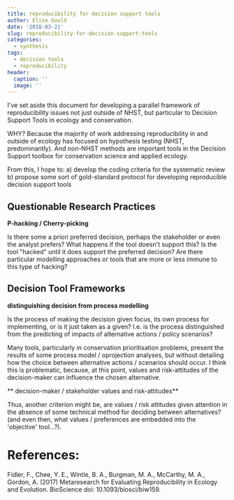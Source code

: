 ```yaml
---
title: reproducibility for decision support tools
author: Elise Gould
date: '2018-03-21'
slug: reproducibility-for-decision-support-tools
categories:
  - synthesis
tags:
  - decision tools
  - reproducibility
header:
  caption: ''
  image: ''
---
```


I've set aside this document for developing a parallel framework of reproducibility issues not just outside of NHST, but particular to Decision Support Tools in ecology and conservation.

WHY? Because the majority of work addressing reproducibility in and outside of ecology has focused on hypothesis testing (NHST, predominantly).
And non-NHST methods are important tools in the Decision Support toolbox for conservation science and applied ecology.

From this, I hope to:
a) develop the coding criteria for the systematic review
b) propose some sort of gold-standard protocol for developing reproducible decision support tools

## Questionable Research Practices

**P-hacking / Cherry-picking**

Is there some a priori preferred decision, perhaps the stakeholder or even the analyst prefers? What happens if the tool doesn't support this? Is the tool "hacked" until it does support the preferred decision?
Are there particular modelling approaches or tools that are more or less immune to this type of hacking?

## Decision Tool Frameworks

**distinguishing decision from process modelling**

Is the process of making the decision given focus, its own process for implementing, or is it just taken as a given? I.e. is the process distinguished from the predicting of impacts of alternative actions / policy scenarios?

Many tools, particularly in conservation prioritisation problems, present the results of some process model / oprojection analyses, but without detailing how the choice between alternative actions / scenarios should occur. I think this is problematic, because, at this point, values and risk-attitudes of the decision-maker can influence the chosen alternative.

** decision-maker / stakeholder values and risk-attitudes**

Thus, another criterion might be, are values / risk attitudes given attention in the absence of some technical method for deciding between alternatives? (and even then, what values / preferences are embedded into the 'objective' tool...?).

# References:

Fidler, F., Chee, Y. E., Wintle, B. A., Burgman, M. A., McCarthy, M. A., Gordon, A. (2017) Metaresearch for Evaluating Reproducibility in Ecology and Evolution. BioScience doi: 10.1093/biosci/biw159.
